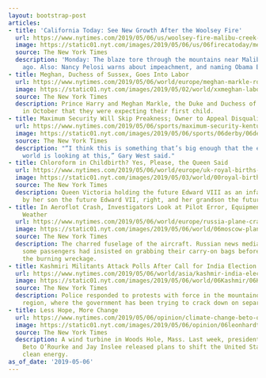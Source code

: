 ```yaml
---
layout: bootstrap-post
articles:
- title: 'California Today: See New Growth After the Woolsey Fire'
  url: https://www.nytimes.com/2019/05/06/us/woolsey-fire-malibu-creek-mountains-photos.html
  image: https://static01.nyt.com/images/2019/05/06/us/06firecatoday/merlin_154242231_867c6621-3c24-4bd3-8197-d314f926999b-facebookJumbo.jpg
  source: The New York Times
  description: 'Monday: The blaze tore through the mountains near Malibu six months
    ago. Also: Nancy Pelosi warns about impeachment, and naming Obama Boulevard.'
- title: Meghan, Duchess of Sussex, Goes Into Labor
  url: https://www.nytimes.com/2019/05/06/world/europe/meghan-markle-royal-baby.html
  image: https://static01.nyt.com/images/2019/05/02/world/xxmeghan-labour/xxmeghan-labour-facebookJumbo.jpg
  source: The New York Times
  description: Prince Harry and Meghan Markle, the Duke and Duchess of Sussex, announced
    in October that they were expecting their first child.
- title: Maximum Security Will Skip Preakness; Owner to Appeal Disqualification
  url: https://www.nytimes.com/2019/05/06/sports/maximum-security-kentucky-derby-appeal.html
  image: https://static01.nyt.com/images/2019/05/06/sports/06derby/06derby-facebookJumbo.jpg
  source: The New York Times
  description: "“I think this is something that’s big enough that the entire racing
    world is looking at this,” Gary West said."
- title: Chloroform in Childbirth? Yes, Please, the Queen Said
  url: https://www.nytimes.com/2019/05/06/world/europe/uk-royal-births-labor.html
  image: https://static01.nyt.com/images/2019/05/03/world/00royal-births-history/00royal-births-history-facebookJumbo.jpg
  source: The New York Times
  description: Queen Victoria holding the future Edward VIII as an infant, flanked
    by her son the future Edward VII, right, and her grandson the future George V.
- title: In Aeroflot Crash, Investigators Look at Pilot Error, Equipment Failure and
    Weather
  url: https://www.nytimes.com/2019/05/06/world/europe/russia-plane-crash.html
  image: https://static01.nyt.com/images/2019/05/06/world/06moscow-plane1/06moscow-plane1-facebookJumbo.jpg
  source: The New York Times
  description: The charred fuselage of the aircraft. Russian news media reported that
    some passengers had insisted on grabbing their carry-on bags before evacuating
    the burning wreckage.
- title: Kashmiri Militants Attack Polls After Call for India Election Boycott
  url: https://www.nytimes.com/2019/05/06/world/asia/kashmir-india-election-violence.html
  image: https://static01.nyt.com/images/2019/05/06/world/06Kashmir/06Kashmir-facebookJumbo.jpg
  source: The New York Times
  description: Police responded to protests with force in the mountainous Kashmir
    region, where the government has been trying to crack down on separatists.
- title: Less Hope, More Change
  url: https://www.nytimes.com/2019/05/06/opinion/climate-change-beto-orourke-inslee.html
  image: https://static01.nyt.com/images/2019/05/06/opinion/06leonhardt-newsletter/06leonhardt-newsletter-facebookJumbo.jpg
  source: The New York Times
  description: A wind turbine in Woods Hole, Mass. Last week, presidential candidates
    Beto O’Rourke and Jay Inslee released plans to shift the United States toward
    clean energy.
as_of_date: '2019-05-06'
---
```


